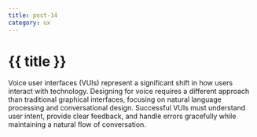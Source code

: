 ```yaml
---
title: post-14
category: ux
---
```


# {{ title }}

Voice user interfaces (VUIs) represent a significant shift in how users interact with technology. Designing for voice requires a different approach than traditional graphical interfaces, focusing on natural language processing and conversational design. Successful VUIs must understand user intent, provide clear feedback, and handle errors gracefully while maintaining a natural flow of conversation. 